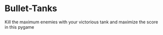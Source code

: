 # Bullet-Tanks
Kill the maximum enemies with your victorious tank and maximize the score in this pygame
